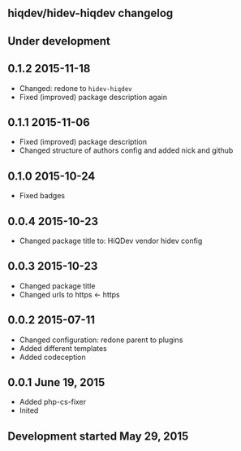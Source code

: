 hiqdev/hidev-hiqdev changelog
-----------------------------

## Under development


## 0.1.2 2015-11-18

- Changed: redone to `hidev-hiqdev`
- Fixed (improved) package description again

## 0.1.1 2015-11-06

- Fixed (improved) package description
- Changed structure of authors config and added nick and github

## 0.1.0 2015-10-24

- Fixed badges

## 0.0.4 2015-10-23

- Changed package title to: HiQDev vendor hidev config

## 0.0.3 2015-10-23

- Changed package title
- Changed urls to https <- https

## 0.0.2 2015-07-11

- Changed configuration: redone parent to plugins
- Added different templates
- Added codeception

## 0.0.1 June 19, 2015

- Added php-cs-fixer
- Inited

## Development started May 29, 2015

